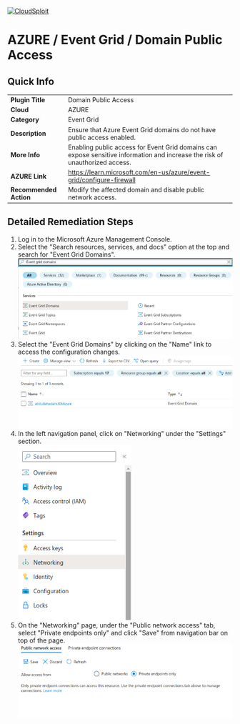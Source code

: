 [![CloudSploit](https://cloudsploit.com/img/logo-new-big-text-100.png "CloudSploit")](https://cloudsploit.com)

# AZURE / Event Grid / Domain Public Access

## Quick Info

| | |
|-|-|
| **Plugin Title** | Domain Public Access |
| **Cloud** | AZURE |
| **Category** | Event Grid |
| **Description** | Ensure that Azure Event Grid domains do not have public access enabled. |
| **More Info** | Enabling public access for Event Grid domains can expose sensitive information and increase the risk of unauthorized access. |
| **AZURE Link** | https://learn.microsoft.com/en-us/azure/event-grid/configure-firewall |
| **Recommended Action** | Modify the affected domain and disable public network access. |

## Detailed Remediation Steps
1. Log in to the Microsoft Azure Management Console.
2. Select the "Search resources, services, and docs" option at the top and search for "Event Grid Domains". </br> <img src="/resources/azure/eventgrid/domain-public-access/step2.png"/>
3. Select the "Event Grid Domains" by clicking on the "Name" link to access the configuration changes. </br> <img src="/resources/azure/eventgrid/domain-public-access/step3.png"/>
4. In the left navigation panel, click on "Networking" under the "Settings" section.</br> <img src="/resources/azure/eventgrid/domain-public-access/step4.png"/>
5. On the "Networking" page, under the "Public network access" tab, select "Private endpoints only" and click "Save" from navigation bar on top of the page.</br> <img src="/resources/azure/eventgrid/domain-public-access/step5.png"/>
